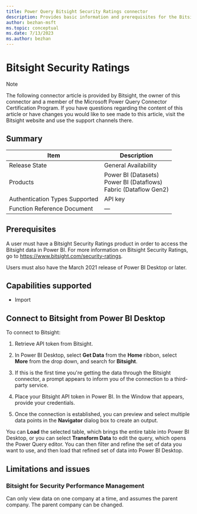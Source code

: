 ```yaml
---
title: Power Query Bitsight Security Ratings connector
description: Provides basic information and prerequisites for the Bitsight Security Ratings connector, descriptions of the optional input parameters, and discusses limitations and issues you might encounter.
author: bezhan-msft
ms.topic: conceptual
ms.date: 7/13/2023
ms.author: bezhan
---
```


# Bitsight Security Ratings

>[!Note]
>The following connector article is provided by Bitsight, the owner of this connector and a member of the Microsoft Power Query Connector Certification Program. If you have questions regarding the content of this article or have changes you would like to see made to this article, visit the Bitsight website and use the support channels there.

## Summary

| Item | Description |
| ------ | ------ |
| Release State | General Availability |
| Products | Power BI (Datasets)<br/>Power BI (Dataflows)<br/>Fabric (Dataflow Gen2) |
| Authentication Types Supported | API key |
| Function Reference Document | &mdash; |

## Prerequisites

A user must have a Bitsight Security Ratings product in order to access the Bitsight data in Power BI. For more information on Bitsight Security Ratings, go to https://www.bitsight.com/security-ratings.

Users must also have the March 2021 release of Power BI Desktop or later.

## Capabilities supported

* Import

## Connect to Bitsight from Power BI Desktop

To connect to Bitsight:

1. Retrieve API token from Bitsight.

2. In Power BI Desktop, select **Get Data** from the **Home** ribbon, select **More** from the drop down, and search for **Bitsight**.

3. If this is the first time you're getting the data through the Bitsight connector, a prompt appears to inform you of the connection to a third-party service.

4. Place your Bitsight API token in Power BI. In the Window that appears, provide your credentials.

5. Once the connection is established, you can preview and select multiple data points in the **Navigator** dialog box to create an output.

You can **Load** the selected table, which brings the entire table into Power BI Desktop, or you can select **Transform Data** to edit the query, which opens the Power Query editor. You can then filter and refine the set of data you want to use, and then load that refined set of data into Power BI Desktop.

## Limitations and issues

### Bitsight for Security Performance Management

Can only view data on one company at a time, and assumes the parent company. The parent company can be changed.  
